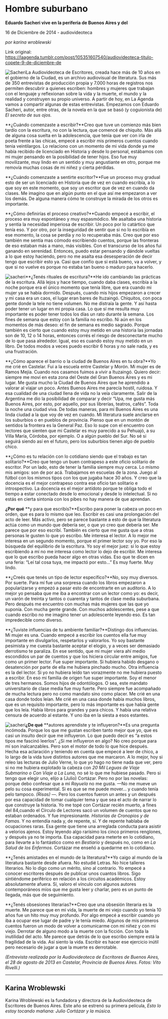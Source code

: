 # Hombre suburbano

**Eduardo Sacheri vive en la periferia de Buenos Aires y del**

16 de Diciembre de 2014 - audiovideoteca

_por karina wroblewski_

Link original: https://laagenda.tumblr.com/post/105351607540/audiovideoteca-titulo-copete-9-de-diciembre-de

![Sacheri](https://64.media.tumblr.com/5cfe3f7826b37f57845c9fc782dd8053/tumblr_inline_pk2t2igjTH1t6q87u_500.jpg)La Audiovideoteca de Escritores, creada hace más de 10 años en el gobierno de la Ciudad, es un archivo audiovisual de literatura. Sus más de 350 entrevistas de producción propia y 7.000 horas de registros nos permiten descubrir a quienes escriben: hombres y mujeres que trabajan con el lenguaje y reflexionan sobre la vida y la muerte, el mundo y la realidad y construyen su propio universo. A partir de hoy, en La Agenda vamos a compartir algunas de estas entrevistas. Empezamos con Eduardo Sacheri, autor, entre otras, de la novela en la que se basó (y coguionista de) *El secreto de sus ojos.*

**¿Cuándo comenzaste a escribir?**Creo que tuve un comienzo más bien tardío con la escritura, no con la lectura, que comencé de chiquito. Más allá de alguna cosa suelta en la adolescencia, que tenía que ver con irla de poeta frente a las chicas, empecé a escribir mis primeros cuentos cuando tenia veintilargos. Lo relaciono con un momento de mi vida donde ya me había recibido de licenciado en Historia y desde lo personal, estábamos con mi mujer pensando en la posibilidad de tener hijos.  Eso fue muy movilizante, muy lindo en un sentido y muy angustiante en otro, porque me removía muchas cosas de mi niñez y cierta pérdidas. 

**¿Cuándo comenzaste a sentirte escritor?**Fue un proceso muy gradual esto de ser un licenciado en Historia que de vez en cuando escribía, a lo que soy en este momento, que soy un escritor que de vez en cuando da clases. Me imagino que en algún punto en el que así me empezaron a ver los demás. De alguna manera cómo te construye la mirada de los otros es importante. 

**¿Cómo definirías el proceso creativo?**Cuando empecé a escribir, el proceso era muy espontáneo y muy espasmódico. Me asaltaba una historia y sentía la necesidad imperiosa de escribir. Un poco por lo catártico que tenía eso. Y por otro, por la inseguridad de sentir que si no lo escribía en ese momento, la cosa se perdía y no lo recuperaba más. Creo que por eso también me sentía mas cómodo escribiendo cuentos, porque las fronteras de eso estaban más a mano, más visibles. Con el transcurso de los años fui ganando en serenidad. Entonces, puedo estar pensando y dándole vueltas a lo que estoy haciendo, pero no me asalta esa desesperación de decir tengo que escribir esto ya. Casi que confío que si está bueno, va a volver, y que si no vuelve es porque no estaba tan bueno o maduro para hacerlo.

![sacheri](https://64.media.tumblr.com/5cfe3f7826b37f57845c9fc782dd8053/tumblr_inline_pk2t2igjTH1t6q87u_500.jpg)**¿Tenés rituales de escritura?**He ido cambiando las prácticas de la escritura. Allá lejos y hace tiempo, cuando daba clases, escribía a la noche porque era el único momento que tenía libre, que era cuando mi mujer ya se había dormido. Después, cuando mis hijos empezaron a crecer y mi casa era un caos, el lugar eran bares de Ituzaingó. Chiquitos, con poca gente donde la tele no tiene volumen. No me distraía la gente. Y así hasta poder tener un lugar en mi propia casa. Lo que sí me resulta muy importante es poder tener todos los días un rato durante la semana. Los fines de semana que estoy con la familia no escribo. Ni aún en los momentos de más deseo: el fin de semana es medio sagrado. Porque también es cierto que cuando estoy muy metido en una historia las jornadas son de 10, 12 o 14 horas, entonces corrés el riesgo de desconectarte mucho de lo que pasa alrededor. Igual, eso es cuando estoy muy metido en un libro. De todos modos a veces puedo escribir 6 horas y no sale nada, y es una frustración.

**¿Cómo aparece el barrio o la ciudad de Buenos Aires en tu obra?**Yo me crié en Castelar. Fui a la escuela entre Castelar y Morón. Mi mujer es de Ramos Mejía. Cuando nos casamos fuimos a vivir a Ituzaingó. Quiero decir: siempre me moví en esta zona del Oeste del Gran Buenos Aires y es mi lugar. Me gusta mucho la Ciudad de Buenos Aires que he aprendido a valorar al viajar un poco. Antes Buenos Aires me parecía hostil, ruidosa. Y esa cualidad de una ciudad llena de vida no la veía claramente. Salir de la Argentina me dio la posibilidad de comparar y decir “Upa, me gusta más Buenos Aires, por esto, por aquello, por sus librerías, teatros, cafés”. Toda la noche una ciudad viva. De todas maneras, para mí Buenos Aires es una linda ciudad a la que voy de vez en cuando. Mi literatura suele anclarse en los suburbios o en pueblos de provincia. Pienso que en un montón de sentidos la frontera es la General Paz. Eso lo supe con el encuentro con lectores que sienten que mi Castelar es muy parecido a su Pehuajó, a su Villa María, Córdoba, por ejemplo. O a algún pueblo del Sur. No sé si seguirá siendo así en el futuro, pero los suburbios tienen algo de pueblo chico.

**¿Cómo es tu relación con lo cotidiano siendo que el trabajo es tan solitario?**Creo que tengo un buen contrapeso a este oficio solitario de escritor. Por un lado, esto de tener la familia siempre muy cerca. Lo mismo mis amigos: son de por acá. Trabajamos en escuelas de la zona. Juego al fútbol con los mismos tipos con los que jugaba hace 30 años. Y creo que la docencia es el mejor contrapeso contra ese oficio tan solitario e introspectivo. La docencia es el mejor antídoto porque te obliga todo el tiempo a estar conectado desde lo emocional y desde lo intelectual. Si no estás en cierta sintonía con los pibes no hay manera de que aprendan.

**¿Por qué** **y para que escribís?**Escribo para poner la cabeza un poco en orden, que es para lo mismo que leo. Escribir es casi una prolongación del acto de leer. Más activo, pero se parece bastante a esto de que la literatura actúa como un mundo que debería ser, o que yo creo que debería ser. Me parece que por eso escribí. También es cierto que me gusta que a otras personas le gusten lo que yo escribo. Me interesa el lector. A lo mejor me interesa en un segundo momento, porque el primer lector soy yo. Por eso la búsqueda del equilibrio de la escritura. Yo soy el mejor juez: si lo que estoy escribiendo a mí no me interesa como lector lo dejo de escribir. Me interesa que lo que escribo pueda hacer algo en otras vidas. Eso que te dicen en una feria: “Leí tal cosa tuya, me impactó por esto…”  Es muy fuerte. Muy lindo.

**¿Creés que tenés un tipo de lector específico?**No, soy muy diversos. Por suerte. Para mí fue una sorpresa cuando los libros empezaron a popularizarse y empezó a pasar esto de encontrarte en un auditorio. A lo mejor yo pensaba que me iba a encontrar con un lector como yo: es decir, un varón de treinta y tantos o cuarenta y tantos de clase media suburbana. Pero después me encuentro con muchas más mujeres que las que yo suponía. Con mucha gente grande. Con muchos adolescentes, pese a que cuando escribo no me imagino tener un adolescente leyendo eso. Es tan impredecible como diverso. 

**¿Tuviste influencias de tu ambiente familiar?**Distingo dos influencias. Mi mujer es una. Cuando empecé a escribir los cuentos ella fue muy importante en divulgarlos, respetarlos y valorarlos. Yo soy bastante pesimista y me cuesta bastante aceptar el elogio, y a veces ser demasiado derrotismo te paraliza. En ese sentido, que mi mujer viera ahí medio escondidos un par de cuentos y que los hiciera circular entre amigos, fue como un primer lector. Fue super importante. Si hubiera habido desgano o desatención por parte de ella me hubiera pinchado mucho. Otra influencia es la del lector. Si yo no hubiera leído tan vorazmente no me hubiera puesto a escribir. En eso mi familia de origen fue super importante. Soy el menor de tres hermanos. Somos hijos de odontólogos. O sea, este mandato universitario de clase media fue muy fuerte. Pero siempre fue acompañado de mucha lectura pero no como mandato sino como placer. Me crié en una casa donde todos leían. Me crié en una casa donde había muchos libros, que es un requisito importante, pero lo más importante es que había gente que los leía. Había libros para grandes y para chicos. Y había una relativa censura de acuerdo al estante. Y uno iba en la siesta a esos estantes.

![sacheri](https://64.media.tumblr.com/1a5e75ccf6b38c69e26b8339732700e9/tumblr_inline_pk2t2iGLKT1t6q87u_500.jpg)**¿De qué** **autores aprendiste y te influyeron?**Es una pregunta incómoda. Porque los que me gustan escriben tanto mejor que yo, que es casi un insulto decir que me influyeron. Lo que puedo decir es “a estos tipos me fascinó leerlos”. ¿Si me influyeron en algo? No creo porque para mí son inalcanzables. Pero son el motor de todo lo que hice después. Hecha esa aclaración y teniendo en cuenta que empecé a leer de chico, a lo largo de la vida tuve distintos autores que me marcaron. A lo mejor, hoy si releo las lecturas de Julio Verne, lo que yo hago no tiene nada que ver, pero si no me hubiera explotado la cabeza con *20 Mil Leguas de Viaje Submarino o Con Viaje a La Luna,* no sé lo que me hubiese pasado. Pero si tengo que elegir uno, elijo a (Julio) Cortázar. Pero no por las novelas: porque debo confesar que a mí *Rayuela* no me gusta. —No me mueve un pelo su cosa experimental. Si es que se me puede mover… y cuando tenía pelo tampoco. *(Risas)* —*.* Pero los cuentos fueron un antes y un después por esa capacidad de tomar cualquier tema y que sea el acto de narrar lo que construye la historia. Yo me topé con Cortázar recién muerto, a fines del 84,cuando el Círculo de Lectores sacó un volumen de cuentos que no estaban ordenados. Y fue impresionante. *Historias de Cronopios y de Famas*. Y no entendía nada y, de repente, sí. Y de repente hablaba de ocupaciones raras. Esa gente que tiene una arreglada conducta para asistir a velorios ajenos. Estoy leyendo algo rarísimo los cinco primeros renglones, y después ya no te importa. Esa capacidad para meterte en lo cotidiano, para llevarte a lo fantástico como en *Bestiario* y después no, como en *La Salud de los Enfermos*. Cortázar me enseñó a quedarme en lo cotidiano.

**¿Tenés amistades en el mundo de la literatura?**Yo caigo al mundo de la literatura bastante desde afuera. No estudié Letras. No hice talleres literarios. No lo digo como un mérito, sino al contrario. Yo empecé a conocer escritores después de publicar unos cuantos libros. Sigo sintiéndome periférico en relación a los circuitos académicos. Estoy absolutamente afuera. Sí, valoro el vínculo con algunos autores contemporáneos míos que me gusta leer y charlar, pero es un punto de llegada, más que de seguimiento.  

**¿Tenés obsesiones literarias?**Creo que una obsesión literaria es la muerte. Me parece que en mi vida, la muerte de mi viejo cuando yo tenía 10 años fue un hito muy muy profundo. Por algo empecé a escribir cuando yo iba a ocupar ese lugar de padre y le tenía miedo. Algunos de mis primeros cuentos fueron un modo de volver a comunicarme con mi niñez y con mi viejo. Derrotar de alguno modo a la muerte con la ficción. Con toda la inutilidad del acto. Me parece que detrás de lo que escribo siempre está la fragilidad de la vida. Así siento la vida. Escribir es hacer ese ejercicio inútil pero necesario de jugar a que la muerte es derrotable. 

*(Entrevista realizada por la Audiovideoteca de Escritores de Buenos Aires, el 28 de agosto de 2013 en Castelar, Provincia de Buenos Aires. Fotos: Vito Rivelli.)* 



---

Karina Wroblewski
-----------------

Karina Wroblewski es la fundadora y directora de la Audiovideoteca de Escritores de Buenos Aires. Este año se estrenó su primera película, *Esto lo estoy tocando mañana: Julio Cortázar y la música.*

